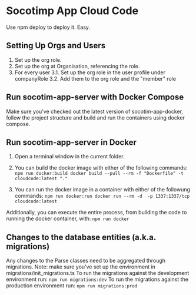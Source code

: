 # Socotimp App Cloud Code

Use npm deploy to deploy it. Easy.


## Setting Up Orgs and Users

1. Set up the org role.
2. Set up the org at Organisation, referencing the role.
3. For every user
  3.1. Set up the org role in the user profile under companyRole
  3.2. Add them to the org role and the "member" role


## Run socotim-app-server with Docker Compose

Make sure you've checked out the latest version of socotim-app-docker, follow the project structure and build and run the containers using docker compose.


## Run socotim-app-server in Docker

1. Open a terminal window in the current folder.
2. You can build the docker image with either of the following commands:
`
npm run docker:build
docker build --pull --rm -f "Dockerfile" -t cloudcode:latest "."
`

3. You can run the docker image in a container with either of the followung commands:
`
npm run docker:run
docker run --rm -d  -p 1337:1337/tcp cloudcode:latest
`

Additionally, you can execute the entire process, from building the code to running the docker container, with:
`
npm run docker
`


## Changes to the database entities (a.k.a. migrations)

Any changes to the Parse classes need to be aggregated through migrations.
Note: make sure you've set up the environment in migrations/init_migrations.ts
To run the migrations against the development environment run:
`
npm run migrations:dev
`
To run the migrations against the production environment run:
`
npm run migrations:prod
`